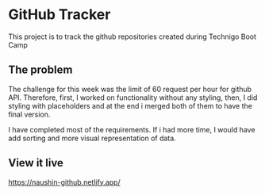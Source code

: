 # GitHub Tracker

This project is to track the github repositories created during Technigo Boot Camp
## The problem

The challenge for this week was the limit of 60 request per hour for github API. Therefore, first, I worked on functionality without any styling, then, I did styling with placeholders and at the end i merged both of them to have the final version.

I have completed most of the requirements. If i had more time, I would have add sorting and more visual representation of data.

## View it live

https://naushin-github.netlify.app/